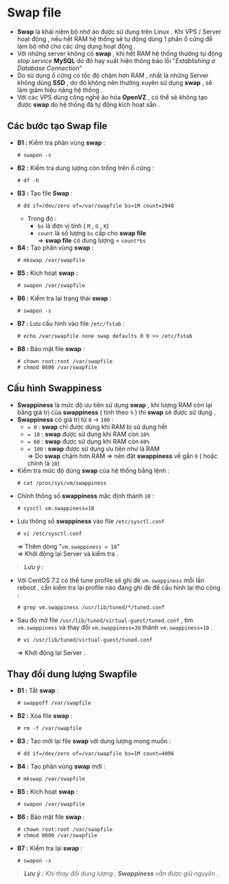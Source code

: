 # Swap file
- **Swap** là khái niệm bộ nhớ ảo được sử dụng trên Linux . Khi VPS / Server hoạt động , nếu hết RAM hệ thống sẽ tự động dùng 1 phần ổ cứng để làm bộ nhớ cho các ứng dụng hoạt động .
- Với những server không có **swap** , khi hết RAM hệ thống thường tự động *stop service* **MySQL** do đó hay xuất hiện thông báo lỗi "*Establishing a Database Connection*"
- Do sử dụng ổ cứng có tốc độ chậm hơn RAM , nhất là những Server không dùng **SSD** , do đó không nên thường xuyên sử dụng **swap** , sẽ làm giảm hiệu năng hệ thống .
- Với các VPS dùng công nghệ ảo hóa **OpenVZ** , có thể sẽ không tạo được **swap** do hệ thống đã tự động kích hoạt sẵn .
## **Các bước tạo Swap file**
- **B1 :** Kiểm tra phân vùng **swap** :
    ```
    # swapon -s
    ```
- **B2 :** Kiểm tra dung lượng còn trống trên ổ cứng :
    ```
    # df -h
    ```
- **B3 :** Tạo file **Swap** :
    ```
    # dd if=/dev/zero of=/var/swapfile bs=1M count=2048
    ```
    - Trong đó :
        - `bs` là đơn vị tính ( `M` , `G` , `K`)
        - `count` là số lượng `bs` cấp cho **swap file**<br>=> **swap file** có dung lượng = `count*bs`
- **B4 :** Tạo phân vùng **swap** :
    ```
    # mkswap /var/swapfile
    ```
- **B5 :** Kích hoạt **swap** :
    ```
    # swapon /var/swapfile
    ```
- **B6 :** Kiểm tra lại trạng thái **swap** :
    ```
    # swapon -s
    ```
- **B7 :** Lưu cấu hình vào file `/etc/fstab` :
    ```
    # echo /var/swapfile none swap defaults 0 0 >> /etc/fstab
    ```
- **B8 :** Bảo mật file **swap** :
    ```
    # chown root:root /var/swapfile
    # chmod 0600 /var/swapfile
    ```
## **Cấu hình Swappiness**
- **Swappiness** là mức độ ưu tiên sử dụng **swap** , khi lượng RAM còn lại bằng giá trị của **swappiness** ( tính theo `%` ) thì **swap** sẽ được sử dụng .
- **Swappiness** có giá trị từ `0` -> `100` :
    - `= 0` : **swap** chỉ được dùng khi RAM bị sử dụng hết
    - `= 10` : **swap** được sử dụng khi RAM còn `10%`
    - `= 60` : **swap** được sử dụng khi RAM còn `60%`
    - `= 100` : **swap** được sử dụng ưu tiên như là RAM<br>=> Do **swap** chậm hơn RAM => nên đặt **swappiness** về gần `0` ( hoặc chỉnh là `10`)
- Kiểm tra mức độ dùng **swap** của hệ thống bằng lệnh :
    ```
    # cat /proc/sys/vm/swappiness
    ```
- Chỉnh thông số **swappiness** mặc định thành `10` :
    ```
    # sysctl vm.swappiness=10
    ```
- Lưu thông số **swappiness** vào file `/etc/sysctl.conf`
    ```
    # vi /etc/sysctl.conf
    ```
    => Thêm dòng "`vm.swappiness = 10`"<br>
    => Khởi động lại Server và kiểm tra .
>***Lưu ý :***
- Với CentOS 7.2 có thể tune profile sẽ ghi đè `vm.swappiness` mỗi lần reboot , cần kiểm tra lại profile nào đang ghi đè để cấu hình lại thủ công :
    ```
    # grep vm.swappiness /usr/lib/tuned/*/tuned.conf
    ```
- Sau đó mở file `/usr/lib/tuned/virtual-guest/tuned.conf` , tìm `vm.swappiness` và thay đổi `vm.swappiness=30` thành `vm.swappiness=10` .
    ```
    # vi /usr/lib/tuned/virtual-guest/tuned.conf
    ```
    => Khởi động lại Server .
## **Thay đổi dung lượng Swapfile**
- **B1 :** Tắt **swap** :
    ```
    # swappoff /var/swapfile
    ```
- **B2 :** Xóa file **swap** :
    ```
    # rm -f /var/swapfile
    ```
- **B3 :** Tạo mới lại file **swap** với dung lượng mong muốn :
    ```
    # dd if=/dev/zero of=/var/swapfile bs=1M count=4096
    ```
- **B4 :** Tạo phân vùng **swap** mới :
    ```
    # mkswap /var/swapfile
    ```
- **B5 :** Kích hoạt **swap** :
    ```
    # swapon /var/swapfile
    ```
- **B6 :** Bảo mật file **swap** :
    ```
    # chown root:root /var/swapfile
    # chmod 0600 /var/swapfile
    ```
- **B7 :** Kiểm tra lại **swap** :
    ```
    # swapon -s
    ```
> ***Lưu ý :** Khi thay đổi dung lượng , **Swappiness** vẫn được giữ nguyên .*
